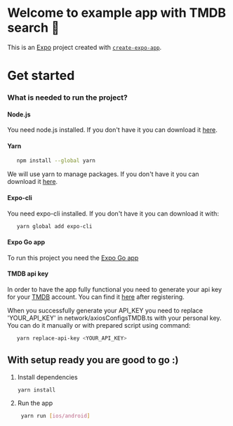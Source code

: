# Welcome to example app with TMDB search 👋

This is an [Expo](https://expo.dev) project created with [`create-expo-app`](https://www.npmjs.com/package/create-expo-app).

# Get started

### What is needed to run the project?

#### Node.js

You need node.js installed. If you don't have it you can download it [here](https://nodejs.org/en).

#### Yarn

```bash
   npm install --global yarn
```

We will use yarn to manage packages. If you don't have it you can download it [here](https://nodejs.org/en).

#### Expo-cli

You need expo-cli installed. If you don't have it you can download it with:

```bash
   yarn global add expo-cli
```

#### Expo Go app

To run this project you need the [Expo Go app](https://expo.dev/go)

#### TMDB api key

In order to have the app fully functional you need to generate your api key for your [TMDB](https://www.themoviedb.org/) account. You can find it [here](https://www.themoviedb.org/settings/api) after registering.

When you successfully generate your API_KEY you need to replace 'YOUR_API_KEY' in network/axiosConfigsTMDB.ts with your personal key. You can do it manually or with prepared script using command:

```bash
   yarn replace-api-key <YOUR_API_KEY>
```

## With setup ready you are good to go :)

1. Install dependencies

   ```bash
   yarn install
   ```

2. Run the app

   ```bash
    yarn run [ios/android]
   ```
